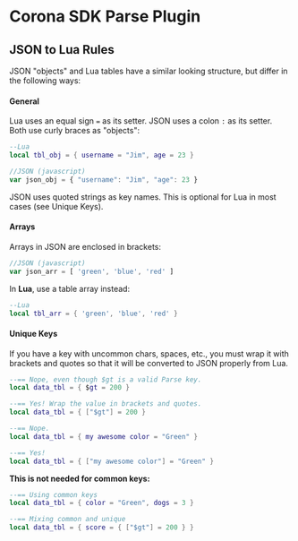 # Corona SDK Parse Plugin

## JSON to Lua Rules

JSON "objects" and Lua tables have a similar looking structure, but differ in the following ways:

#### General

Lua uses an equal sign `=` as its setter. JSON uses a colon `:` as its setter. Both use curly braces as "objects":

```lua
--Lua
local tbl_obj = { username = "Jim", age = 23 }
```

```javascript
//JSON (javascript)
var json_obj = { "username": "Jim", "age": 23 }
```

JSON uses quoted strings as key names. This is optional for Lua in most cases (see Unique Keys).

#### Arrays

Arrays in JSON are enclosed in brackets:

```javascript
//JSON (javascript)
var json_arr = [ 'green', 'blue', 'red' ]
```
In __Lua__, use a table array instead:

```lua
--Lua
local tbl_arr = { 'green', 'blue', 'red' }
```

#### Unique Keys

If you have a key with uncommon chars, spaces, etc., you must wrap it with brackets and quotes so that it will be converted to JSON properly from Lua.

```lua
--== Nope, even though $gt is a valid Parse key.
local data_tbl = { $gt = 200 }

--== Yes! Wrap the value in brackets and quotes.
local data_tbl = { ["$gt"] = 200 }
```

```lua
--== Nope.
local data_tbl = { my awesome color = "Green" }

--== Yes!
local data_tbl = { ["my awesome color"] = "Green" }
```

__This is not needed for common keys:__

```lua
--== Using common keys
local data_tbl = { color = "Green", dogs = 3 }

--== Mixing common and unique
local data_tbl = { score = { ["$gt"] = 200 } }
```
